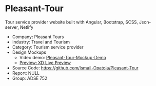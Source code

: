 # Pleasant-Tour
Tour service provider website built with Angular, Bootstrap, SCSS, Json-server, Netlify

- Company: Pleasant Tours
- Industry: Travel and Tourism
- Category: Tourism service provider
- Design Mockups
  - Video demo: [Pleasant-Tour-Mockup-Demo](https://drive.google.com/file/d/1xaSxumWA3WrBHsylBv4jwVxVkDIkirJ9/view?usp=sharing)
  - [Preview: XD Live Preview](https://xd.adobe.com/view/a235af64-75a8-483b-824b-3c6fba237216-f766/?fullscreen&hints=off)
- Source Code: <https://github.com/Ismail-Opatola/Pleasant-Tour> 
- Report: NULL
- Group: ADSE 752
